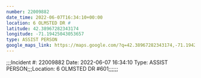 ```yaml
---
number: 22009882
date_time: 2022-06-07T16:34:10+00:00
location: 6 OLMSTED DR #
latitude: 42.38967282343174
longitude: -71.19425043053657
type: ASSIST PERSON
google_maps_link: https://maps.google.com/?q=42.38967282343174,-71.19425043053657
---
```


;;;Incident #: 22009882  Date: 2022-06-07 16:34:10   Type: ASSIST PERSON;;;Location: 6 OLMSTED DR #601;;;;;;
